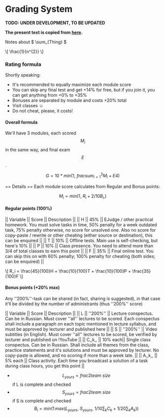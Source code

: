 # Grading System

__TODO: UNDER DEVELOPMENT, TO BE UPDATED__
 
__The present text is copied from [here](https://uneex.ru/HSE/RatingFormula).__


<script type="text/javascript" async
  src="https://cdnjs.cloudflare.com/ajax/libs/mathjax/2.7.5/MathJax.js?config=TeX-AMS-MML_HTMLorMML">
  MathJax.Hub.Config({
    tex2jax: {
      inlineMath: [['$','$'], ['\\(','\\)']],
      processEscapes: true
    }
  });
</script>

Notes about $ \sum_{Thing} $

\\[ \frac{1}{n^{2}} \\]

<!---
See this for kramdown:
https://mikelove.wordpress.com/2015/07/01/how-to-use-latex-math-in-rmd-to-display-properly-on-github-pages/
https://varunagrawal.github.io/2018/03/27/latex
https://stackoverflow.com/questions/26275645/how-to-support-latex-in-github-pages
-->

### Rating formula

Shortly speaking:
 * It's recommended to equally maximize each module score
 * You can skip any final test and get +14% for free, but if you join it, you can get anything from +0% to +35%
 * Bonuses are separated by module and costs +20% total
 * Visit classes ☺
 * Do not cheat, please, it costs!

#### Overall formula

We'll have 3 modules, each scored $$M_i$$ in the same way, and final exam $$E$$.

$$G = 10*min(1,\ frac{sum_{i=1}^3M_i+E}{4})$$

== Details ==
Each module score calculates from Regular and Bonus points:

$$M_i = min(1,\ R_i+2/10B_i,)$$

#### Regular points (100%)

|| Variable || Score ||  Description ||
|| H || 45% || EJudge / other practical homework. You must solve tasks in time, 50% penalty for a week outdated task, 75% penalty otherwise, no score for unsolved one. Also no score for copy-paste / rewrite or other cheating (either source or destination), this can be enquired ||
|| T || 10% || Offline tests. Main use is self-checking, but here's 10% ||
|| P || 10% || Class presence. You need to attend more than 3/4 of total classes to earn this point ||
|| F || 35% || Final online test. You can skip this on with 60% penalty; 100% penalty for cheating (both sides; can be enquired) ||

\\[ R_i = \frac{45}{100}H + \frac{10}{100}T + \frac{10}{100}P + \frac{35}{100}F \\]

#### Bonus points (+20% max)

Any ''200%''-task can be shared (in fact, sharing is suggested), in that case it'll be divided by the number of administrants (thus ''200%'' score)

|| Variable || Score || Description ||
|| L ||  ''200%'' || Lecture conspectus. Can be in Russian. Must cover ''all'' lectures to be scored. Each conspectus shall include a paragraph on each topic mentioned in lecture syllabus, and must be approved by lecturer and published here ||
|| S || ''200%'' || Video subtitles (in English). Must cover ''all'' lectures to be scored, be verified by lecturer and published on !YouTube ||
|| C,,k,, || 10% each|| Single class conspectus. Can be in Russian. Shall include all themes from the class, practice statements and it's solutions and must be approved by lecturer. No copy-paste is allowed, and no scoring if more than a week late. ||
|| A,,k,, || 5% each || Class activity. Each time you broadcast a solution of a task during class hours, you get this point ||

 * $$L_{yours} = frac{2}{team\ size}$$ if L is complete and checked
 * $$S_{yours} = frac{2}{team\ size}$$ if S is complete and checked
 * $$B_i = min(1\, max(L_{yours},\ S_{yours},\ 1/10\sum_k C_k + 1/20\sum_k A_k ))$$

